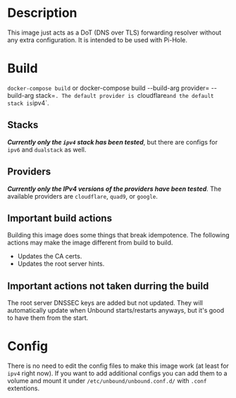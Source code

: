 # Description
This image just acts as a DoT (DNS over TLS) forwarding resolver without any extra configuration. It is intended to be used with Pi-Hole.

# Build
`docker-compose build` or docker-compose build --build-arg provider=<provider> --build-arg stack=<stack>`. The default provider is `cloudflare` and the default stack is `ipv4`.

## Stacks
***Currently only the `ipv4` stack has been tested***, but there are configs for `ipv6` and `dualstack` as well.

## Providers
***Currently only the IPv4 versions of the providers have been tested***. The available providers are `cloudflare`, `quad9`, or `google`.

## Important build actions
Building this image does some things that break idempotence. The following actions may make the image different from build to build.
* Updates the CA certs.
* Updates the root server hints.

## Important actions not taken durring the build
The root server DNSSEC keys are added but not updated. They will automatically update when Unbound starts/restarts anyways, but it's good to have them from the start.

# Config
There is no need to edit the config files to make this image work (at least for `ipv4` right now). If you want to add additional configs you can add them to a volume and mount it under `/etc/unbound/unbound.conf.d/` with `.conf` extentions.
